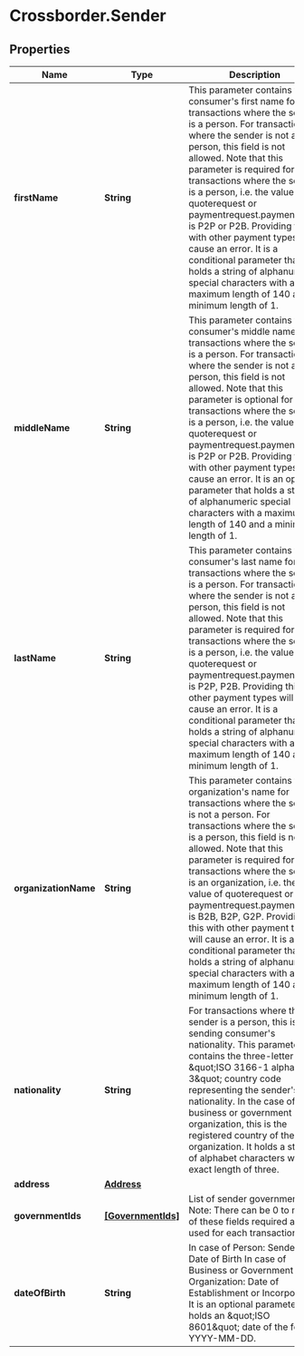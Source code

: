 # Crossborder.Sender

## Properties

Name | Type | Description | Notes
------------ | ------------- | ------------- | -------------
**firstName** | **String** | This parameter contains the consumer&#39;s first name for transactions where the sender is a person. For transactions where the sender is not a person, this field is not allowed.  Note that this parameter is required for transactions where the sender is a person, i.e. the value of quoterequest or paymentrequest.payment_type is P2P or P2B. Providing this with other payment types will cause an error.  It is a conditional parameter that holds a string of alphanumeric special characters with a maximum length of 140 and a minimum length of 1. | [optional] 
**middleName** | **String** | This parameter contains the consumer&#39;s middle name for transactions where the sender is a person. For transactions where the sender is not a person, this field is not allowed.  Note that this parameter is optional for transactions where the sender is a person, i.e. the value of quoterequest or paymentrequest.payment_type is P2P or P2B. Providing this with other payment types will cause an error.  It is an optional parameter that holds a string of alphanumeric special characters with a maximum length of 140 and a minimum length of 1. | [optional] 
**lastName** | **String** | This parameter contains the consumer&#39;s last name for transactions where the sender is a person. For transactions where the sender is not a person, this field is not allowed.  Note that this parameter is required for transactions where the sender is a person, i.e. the value of quoterequest or paymentrequest.payment_type is P2P, P2B. Providing this with other payment types will cause an error.  It is a conditional parameter that holds a string of alphanumeric special characters with a maximum length of 140 and a minimum length of 1. | [optional] 
**organizationName** | **String** | This parameter contains the organization&#39;s name for transactions where the sender is not a person. For transactions where the sender is a person, this field is not allowed.  Note that this parameter is required for transactions where the sender is an organization, i.e. the value of quoterequest or paymentrequest.payment_type is B2B, B2P, G2P. Providing this with other payment types will cause an error.  It is a conditional parameter that holds a string of alphanumeric special characters with a maximum length of 140 and a minimum length of 1. | [optional] 
**nationality** | **String** | For transactions where the sender is a person, this is the sending consumer&#39;s nationality. This parameter contains the three-letter \&quot;ISO 3166-1 alpha-3\&quot; country code representing the sender&#39;s nationality. In the case of a business or government organization, this is the registered country of the organization.  It holds a string of alphabet characters with an exact length of three. | [optional] 
**address** | [**Address**](Address.md) |  | [optional] 
**governmentIds** | [**[GovernmentIds]**](GovernmentIds.md) | List of sender government ids. Note: There can be 0 to many of these fields required and used for each transaction. | [optional] 
**dateOfBirth** | **String** | In case of Person: Sender&#39;s Date of Birth  In case of Business or Government Organization: Date of Establishment or Incorporation  It is an optional parameter that holds an \&quot;ISO 8601\&quot; date of the format YYYY-MM-DD. | [optional] 


